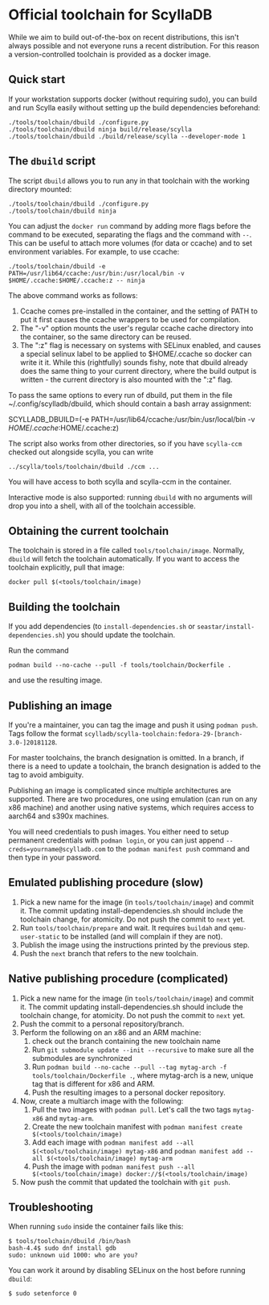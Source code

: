 # Official toolchain for ScyllaDB

While we aim to build out-of-the-box on recent distributions, this isn't
always possible and not everyone runs a recent distribution. For this reason
a version-controlled toolchain is provided as a docker image.

## Quick start

If your workstation supports docker (without requiring sudo), you can build and
run Scylla easily without setting up the build dependencies beforehand:

    ./tools/toolchain/dbuild ./configure.py
    ./tools/toolchain/dbuild ninja build/release/scylla
    ./tools/toolchain/dbuild ./build/release/scylla --developer-mode 1

## The `dbuild` script

The script `dbuild` allows you to run any in that toolchain with
the working directory mounted:

    ./tools/toolchain/dbuild ./configure.py
    ./tools/toolchain/dbuild ninja

You can adjust the `docker run` command by adding more flags before the
command to be executed, separating the flags and the command with `--`.
This can be useful to attach more volumes (for data or ccache) and to
set environment variables. For example, to use ccache:

    ./tools/toolchain/dbuild -e PATH=/usr/lib64/ccache:/usr/bin:/usr/local/bin -v $HOME/.ccache:$HOME/.ccache:z -- ninja

The above command works as follows:
1. Ccache comes pre-installed in the container, and the setting of PATH
   to put it first causes the ccache wrappers to be used for compilation.
2. The "-v" option mounts the user's regular ccache cache directory into the
   container, so the same directory can be reused.
3. The ":z" flag is necessary on systems with SELinux enabled, and causes a
   special selinux label to be applied to $HOME/.ccache so docker can write
   it it. While this (rightfully) sounds fishy, note that dbuild already does
   the same thing to your current directory, where the build output is
   written - the current directory is also mounted with the ":z" flag.

To pass the same options to every run of dbuild, put them in the file
~/.config/scylladb/dbuild, which should contain a bash array assignment:

SCYLLADB_DBUILD=(-e PATH=/usr/lib64/ccache:/usr/bin:/usr/local/bin -v $HOME/.ccache:$HOME/.ccache:z)

The script also works from other directories, so if you have `scylla-ccm` checked
out alongside scylla, you can write


    ../scylla/tools/toolchain/dbuild ./ccm ...

You will have access to both scylla and scylla-ccm in the container.

Interactive mode is also supported: running `dbuild` with no arguments
will drop you into a shell, with all of the toolchain accessible.

## Obtaining the current toolchain

The toolchain is stored in a file called `tools/toolchain/image`. Normally,
`dbuild` will fetch the toolchain automatically. If you want to access
the toolchain explicitly, pull that image:

    docker pull $(<tools/toolchain/image)

## Building the toolchain

If you add dependencies (to `install-dependencies.sh` or
`seastar/install-dependencies.sh`) you should update the toolchain.

Run the command

    podman build --no-cache --pull -f tools/toolchain/Dockerfile .

and use the resulting image.

## Publishing an image

If you're a maintainer, you can tag the image and push it
using `podman push`. Tags follow the format
`scylladb/scylla-toolchain:fedora-29-[branch-3.0-]20181128`.

For master toolchains, the branch designation is omitted. In a branch, if
there is a need to update a toolchain, the branch designation is added to
the tag to avoid ambiguity.

Publishing an image is complicated since multiple architectures are supported.
There are two procedures, one using emulation (can run on any x86 machine) and
another using native systems, which requires access to aarch64 and s390x machines.

You will need credentials to push images. You either need to setup permanent
credentials with `podman login`, or you can just append
`--creds=yourname@scylladb.com` to the `podman manifest push` command and then
type in your password.

## Emulated publishing procedure (slow)

1. Pick a new name for the image (in `tools/toolchain/image`) and
   commit it. The commit updating install-dependencies.sh should
   include the toolchain change, for atomicity. Do not push the commit
   to `next` yet.
2. Run `tools/toolchain/prepare` and wait. It requires `buildah` and
   `qemu-user-static` to be installed (and will complain if they are not).
3. Publish the image using the instructions printed by the previous step.
4. Push the `next` branch that refers to the new toolchain.

## Native publishing procedure (complicated)

1. Pick a new name for the image (in `tools/toolchain/image`) and
   commit it. The commit updating install-dependencies.sh should
   include the toolchain change, for atomicity. Do not push the commit
   to `next` yet.
2. Push the commit to a personal repository/branch.
3. Perform the following on an x86 and an ARM machine:
    1. check out the branch containing the new toolchain name
    2. Run `git submodule update --init --recursive` to make sure
       all the submodules are synchronized
    3. Run `podman build --no-cache --pull --tag mytag-arch -f tools/toolchain/Dockerfile .`, where mytag-arch is a new, unique tag that is different for x86 and ARM.
    4. Push the resulting images to a personal docker repository.
4. Now, create a multiarch image with the following:
    1. Pull the two images with `podman pull`. Let's call the two tags
       `mytag-x86` and `mytag-arm`.
    2. Create the new toolchain manifest with `podman manifest create $(<tools/toolchain/image)`
    3. Add each image with `podman manifest add --all $(<tools/toolchain/image) mytag-x86` and `podman manifest add --all $(<tools/toolchain/image) mytag-arm`
    4. Push the image with `podman manifest push --all $(<tools/toolchain/image) docker://$(<tools/toolchain/image)`
5. Now push the commit that updated the toolchain with `git push`.

## Troubleshooting

When running `sudo` inside the container fails like this:
```
$ tools/toolchain/dbuild /bin/bash
bash-4.4$ sudo dnf install gdb
sudo: unknown uid 1000: who are you?
```

You can work it around by disabling SELinux on the host before running `dbuild`:
```
$ sudo setenforce 0
```
